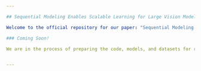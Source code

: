 ```yaml
---

## Sequential Modeling Enables Scalable Learning for Large Vision Models

Welcome to the official repository for our paper: "Sequential Modeling Enables Scalable Learning for Large Vision Models."

### Coming Soon!

We are in the process of preparing the code, models, and datasets for release. Stay tuned for updates and additional resources!


---
```

